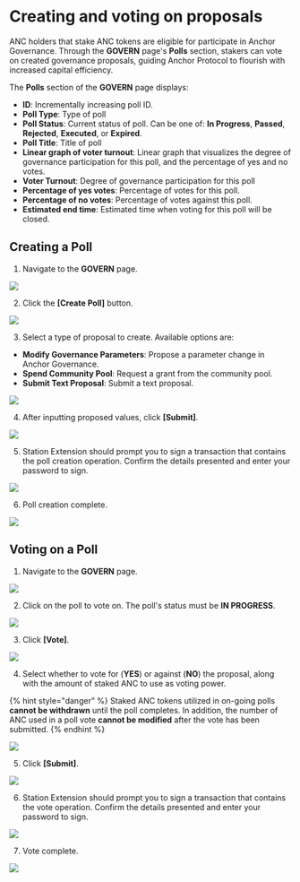# Creating and voting on proposals

ANC holders that stake ANC tokens are eligible for participate in Anchor Governance. Through the **GOVERN** page's **Polls** section, stakers can vote on created governance proposals, guiding Anchor Protocol to flourish with increased capital efficiency. 

The **Polls** section of the **GOVERN** page displays: 

* **ID**: Incrementally increasing poll ID.
* **Poll Type**: Type of poll
* **Poll Status**: Current status of poll. Can be one of: **In Progress**, **Passed**, **Rejected**, **Executed**, or **Expired**.
* **Poll Title**: Title of poll
* **Linear graph of voter turnout**: Linear graph that visualizes the degree of governance participation for this poll, and the percentage of yes and no votes.
* **Voter Turnout**: Degree of governance participation for this poll
* **Percentage of yes votes**: Percentage of votes for this poll.
* **Percentage of no votes**: Percentage of votes against this poll.
* **Estimated end time**: Estimated time when voting for this poll will be closed.

## Creating a Poll

1. Navigate to the **GOVERN** page.

![](../../../.gitbook/assets/govern-proposal-create-1.png)

2. Click the **\[Create Poll\]** button.

![](../../../.gitbook/assets/govern-proposal-create-2.png)

3. Select a type of proposal to create. Available options are:

* **Modify Governance Parameters**: Propose a parameter change in Anchor Governance.
* **Spend Community Pool**: Request a grant from the community pool.
* **Submit Text Proposal**: Submit a text proposal.

![](../../../.gitbook/assets/govern-proposal-create-3.png)

4. After inputting proposed values, click **\[Submit\]**.

![](../../../.gitbook/assets/govern-proposal-create-4.png)

5. Station Extension should prompt you to sign a transaction that contains the poll creation operation. Confirm the details presented and enter your password to sign.

![](../../../.gitbook/assets/govern-proposal-create-5.png)

6. Poll creation complete.

![](../../../.gitbook/assets/govern-proposal-create-6.png)

## Voting on a Poll

1. Navigate to the **GOVERN** page.

![](../../../.gitbook/assets/govern-proposal-vote-1.png)

2. Click on the poll to vote on. The poll's status must be **IN PROGRESS**.

![](../../../.gitbook/assets/govern-proposal-vote-2.png)

3. Click **\[Vote\]**.

![](../../../.gitbook/assets/govern-proposal-vote-3.png)

4. Select whether to vote for \(**YES**\) or against \(**NO**\) the proposal, along with the amount of staked ANC to use as voting power.

{% hint style="danger" %}
Staked ANC tokens utilized in on-going polls **cannot be withdrawn** until the poll completes. In addition, the number of ANC used in a poll vote **cannot be modified** after the vote has been submitted.
{% endhint %}

![](../../../.gitbook/assets/screen-shot-2021-03-11-at-2.43.23-pm.png)

5. Click **\[Submit\]**.

![](../../../.gitbook/assets/screen-shot-2021-03-11-at-2.43.37-pm.png)

6. Station Extension should prompt you to sign a transaction that contains the vote operation. Confirm the details presented and enter your password to sign.

![](../../../.gitbook/assets/govern-proposal-vote-6.png)

7. Vote complete.

![](../../../.gitbook/assets/govern-proposal-vote-7.png)

